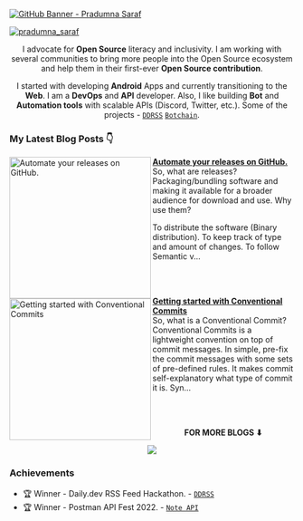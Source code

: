 [![GitHub Banner - Pradumna Saraf](https://user-images.githubusercontent.com/51878265/169812709-887c41a7-d056-46a0-b7a6-7a184c403a22.png)](https://twitter.com/intent/follow?screen_name=pradumna_saraf)

<p align="left"> <a href="https://twitter.com/intent/follow?screen_name=pradumna_saraf" target="blank"><img src="https://img.shields.io/twitter/follow/pradumna_saraf?logo=twitter&style=for-the-badge" alt="pradumna_saraf"/></a></p>

<div align="center">
  
I advocate for **Open Source** literacy and inclusivity. I am working with several communities to bring more people into the Open Source ecosystem and help them in their first-ever **Open Source contribution**.

I started with developing **Android** Apps and currently transitioning to the **Web**. I am a **DevOps** and **API** developer. Also, I like building **Bot** and **Automation tools** with scalable APIs (Discord, Twitter, etc.). Some of the projects - [`DDRSS`](https://github.com/Pradumnasaraf/DDRSS) [`Botchain`](https://github.com/Pradumnasaraf/botchain).

</div>

### My Latest Blog Posts 👇
<!-- HASHNODE_BLOG:START -->
<p align="left">
<a href="https://blog.pradumnasaraf.co//automate-your-releases-on-github" title="Automate your releases on GitHub."><img src="https://cdn.hashnode.com/res/hashnode/image/upload/v1660738940511/Z6-7aWbue.png" alt="Automate your releases on GitHub." width="250px" align="left" /></a>
<a href="https://blog.pradumnasaraf.co//automate-your-releases-on-github" title="Automate your releases on GitHub."><strong>Automate your releases on GitHub.</strong></a>
<br/> So, what are releases?
Packaging/bundling software and making it available for a broader audience for download and use.
Why use them?

To distribute the software (Binary distribution).
To keep track of type and amount of changes.
To follow Semantic v... </p> <br/> <br/>
<p align="left">
<a href="https://blog.pradumnasaraf.co//getting-started-with-conventional-commits" title="Getting started with Conventional Commits"><img src="https://cdn.hashnode.com/res/hashnode/image/upload/v1657520658035/JWiW1xUts5.png" alt="Getting started with Conventional Commits" width="250px" align="left" /></a>
<a href="https://blog.pradumnasaraf.co//getting-started-with-conventional-commits" title="Getting started with Conventional Commits"><strong>Getting started with Conventional Commits</strong></a>
<br/> So, what is a Conventional Commit?
Conventional Commits is a lightweight convention on top of commit messages. In simple, pre-fix the commit messages with some sets of pre-defined rules. It makes commit self-explanatory what type of commit it is.
Syn... </p> <br/> <br/>
<!-- HASHNODE_BLOG:END -->

<div align="center">
<p align="center"><b>FOR MORE BLOGS ⬇</b></p>
<p><a href="https://blog.pradumnasaraf.co"><img src="https://img.shields.io/badge/Hashnode-2962FF?style=for-the-badge&logo=hashnode&logoColor=white"></a></p>
</div>

### Achievements

- 🏆 Winner - Daily.dev RSS Feed Hackathon. - [`DDRSS`](https://github.com/Pradumnasaraf/DDRSS)           
- 🏆 Winner - Postman API Fest 2022. - [`Note API`](https://github.com/Pradumnasaraf/Postman-API-Fest-22)                 

